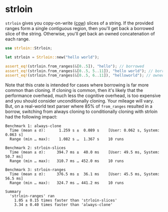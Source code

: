 # strloin

`strloin` gives you copy-on-write
([cow](https://doc.rust-lang.org/std/borrow/enum.Cow.html)) slices of a string.
If the provided ranges form a single contiguous region, then you'll get back a
borrowed slice of the string. Otherwise, you'll get back an owned concatenation
of each range.

```rust
use strloin::Strloin;

let strloin = Strloin::new("hello world");

assert_eq!(strloin.from_ranges(&[0..5]), "hello"); // borrowed
assert_eq!(strloin.from_ranges(&[0..5, 5..11]), "hello world"); // borrowed
assert_eq!(strloin.from_ranges(&[0..5, 6..11]), "helloworld"); // owned
```

Note that this crate is intended for cases where borrowing is far more common
than cloning. If cloning is common, then it's likely that the performance
overhead, much less the cognitive overhead, is too expensive and you should
consider unconditionally cloning. Your mileage will vary. But, on a real-world
text parser where 85% of `from_ranges` resulted in a borrow, switching from
always cloning to conditionally cloning with strloin had the following impact:

```
Benchmark 1: always-clone
  Time (mean ± σ):      1.259 s ±  0.089 s    [User: 0.062 s, System: 0.063 s]
  Range (min … max):    1.082 s …  1.367 s    10 runs

Benchmark 2: strloin-slices
  Time (mean ± σ):     394.7 ms ±  40.0 ms    [User: 49.5 ms, System: 50.7 ms]
  Range (min … max):   310.7 ms … 452.0 ms    10 runs

Benchmark 3: strloin-ranges
  Time (mean ± σ):     376.5 ms ±  36.1 ms    [User: 45.5 ms, System: 56.5 ms]
  Range (min … max):   324.7 ms … 441.2 ms    10 runs

Summary
  'strloin-ranges' ran
    1.05 ± 0.15 times faster than 'strloin-slices'
    3.34 ± 0.40 times faster than 'always-clone'
```

